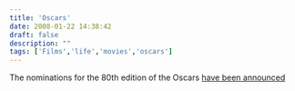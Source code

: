 ```yaml
---
title: 'Oscars'
date: 2008-01-22 14:38:42
draft: false
description: ""
tags: ['Films','life','movies','oscars']
---
```


The nominations for the 80th edition of the Oscars [have been announced](http://www.imdb.com/features/rto/2008/oscars)